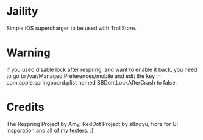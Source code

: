 # Jaility
Simple iOS supercharger to be used with TrollStore.

# Warning
If you used disable lock after respring, and want to enable it back, you need to go to /var/Managed Preferences/mobile and edit the key in com.apple.springboard.plist named SBDontLockAfterCrash to false.

# Credits
The Respring Project by Amy, RedDot Project by s8ngyu, fiore for UI insporation and all of my testers. :)

